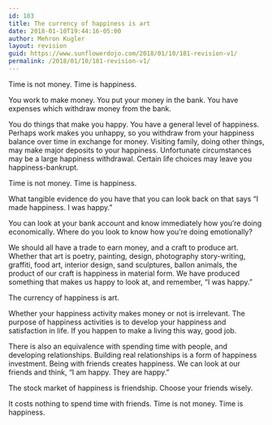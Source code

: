 ```yaml
---
id: 183
title: The currency of happiness is art
date: 2018-01-10T19:44:16-05:00
author: Mehron Kugler
layout: revision
guid: https://www.sunflowerdojo.com/2018/01/10/181-revision-v1/
permalink: /2018/01/10/181-revision-v1/
---
```

Time is not money. Time is happiness.

<!--more-->

You work to make money. You put your money in the bank. You have expenses which withdraw money from the bank.

You do things that make you happy. You have a general level of happiness. Perhaps work makes you unhappy, so you withdraw from your happiness balance over time in exchange for money. Visiting family, doing other things, may make major deposits to your happiness. Unfortunate circumstances may be a large happiness withdrawal. Certain life choices may leave you happiness-bankrupt.

Time is not money. Time is happiness.

What tangible evidence do you have that you can look back on that says &#8220;I made happiness. I was happy.&#8221;

You can look at your bank account and know immediately how you&#8217;re doing economically. Where do you look to know how you&#8217;re doing emotionally?

We should all have a trade to earn money, and a craft to produce art. Whether that art is poetry, painting, design, photography story-writing, graffiti, food art, interior design, sand sculptures, ballon animals, the product of our craft is happiness in material form. We have produced something that makes us happy to look at, and remember, &#8220;I was happy.&#8221;

The currency of happiness is art.

Whether your happiness activity makes money or not is irrelevant. The purpose of happiness activities is to develop your happiness and satisfaction in life. If you happen to make a living this way, good job.

There is also an equivalence with spending time with people, and developing relationships. Building real relationships is a form of happiness investment. Being with friends creates happiness. We can look at our friends and think, &#8220;I am happy. They are happy.&#8221;

The stock market of happiness is friendship. Choose your friends wisely.

It costs nothing to spend time with friends. Time is not money. Time is happiness.